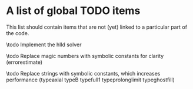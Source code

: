 # A list of global TODO items

This list should contain items that are not (yet) linked to a particular part of
the code.

\todo Implement the hlld solver

\todo Replace magic numbers with symbolic constants for clarity (errorestimate)

\todo Replace strings with symbolic constants, which increases performance (typeaxial typeB typefull1 typeprolonglimit typeghostfill)
